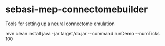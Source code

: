 # sebasi-mep-connectomebuilder
Tools for setting up a neural connectome emulation

mvn clean install
java -jar target/cb.jar --command runDemo --numTicks 100
